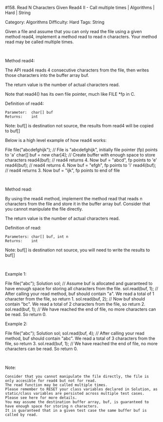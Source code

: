#158. Read N Characters Given Read4 II - Call multiple times | Algorithms | Hard | String

Category: Algorithms
Difficulty: Hard
Tags: String

Given a file and assume that you can only read the file using a given method read4, implement a method read to read n characters. Your method read may be called multiple times.

 

Method read4: 

The API read4 reads 4 consecutive characters from the file, then writes those characters into the buffer array buf.

The return value is the number of actual characters read.

Note that read4() has its own file pointer, much like FILE *fp in C.

Definition of read4:


    Parameter:  char[] buf
    Returns:    int

Note: buf[] is destination not source, the results from read4 will be copied to buf[]


Below is a high level example of how read4 works:


File file("abcdefghijk"); // File is "abcdefghijk", initially file pointer (fp) points to 'a'
char[] buf = new char[4]; // Create buffer with enough space to store characters
read4(buf); // read4 returns 4. Now buf = "abcd", fp points to 'e'
read4(buf); // read4 returns 4. Now buf = "efgh", fp points to 'i'
read4(buf); // read4 returns 3. Now buf = "ijk", fp points to end of file


 

Method read:

By using the read4 method, implement the method read that reads n characters from the file and store it in the buffer array buf. Consider that you cannot manipulate the file directly.

The return value is the number of actual characters read.

Definition of read: 


    Parameters:	char[] buf, int n
    Returns:	int

Note: buf[] is destination not source, you will need to write the results to buf[]


 

Example 1:


File file("abc");
Solution sol;
// Assume buf is allocated and guaranteed to have enough space for storing all characters from the file.
sol.read(buf, 1); // After calling your read method, buf should contain "a". We read a total of 1 character from the file, so return 1.
sol.read(buf, 2); // Now buf should contain "bc". We read a total of 2 characters from the file, so return 2.
sol.read(buf, 1); // We have reached the end of file, no more characters can be read. So return 0.


Example 2:


File file("abc");
Solution sol;
sol.read(buf, 4); // After calling your read method, buf should contain "abc". We read a total of 3 characters from the file, so return 3.
sol.read(buf, 1); // We have reached the end of file, no more characters can be read. So return 0.


 

Note:


	Consider that you cannot manipulate the file directly, the file is only accesible for read4 but not for read.
	The read function may be called multiple times.
	Please remember to RESET your class variables declared in Solution, as static/class variables are persisted across multiple test cases. Please see here for more details.
	You may assume the destination buffer array, buf, is guaranteed to have enough space for storing n characters.
	It is guaranteed that in a given test case the same buffer buf is called by read.


